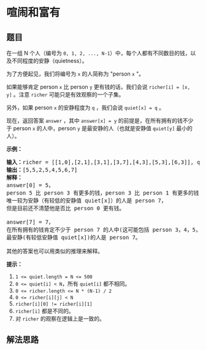 # 喧闹和富有

## 题目

<HTML><p>在一组 N 个人（编号为&nbsp;<code>0, 1, 2, ..., N-1</code>）中，每个人都有不同数目的钱，以及不同程度的安静（quietness）。</p>

<p>为了方便起见，我们将编号为&nbsp;<code>x</code>&nbsp;的人简称为 &quot;person&nbsp;<code>x</code>&nbsp;&quot;。</p>

<p>如果能够肯定 person&nbsp;<code>x</code>&nbsp;比 person&nbsp;<code>y</code>&nbsp;更有钱的话，我们会说&nbsp;<code>richer[i] = [x, y]</code>&nbsp;。注意&nbsp;<code>richer</code>&nbsp;可能只是有效观察的一个子集。</p>

<p>另外，如果 person&nbsp;<code>x</code>&nbsp;的安静程度为&nbsp;<code>q</code>&nbsp;，我们会说&nbsp;<code>quiet[x] = q</code>&nbsp;。</p>

<p>现在，返回答案&nbsp;<code>answer</code>&nbsp;，其中&nbsp;<code>answer[x] = y</code>&nbsp;的前提是，在所有拥有的钱不少于&nbsp;person&nbsp;<code>x</code>&nbsp;的人中，person&nbsp;<code>y</code>&nbsp;是最安静的人（也就是安静值&nbsp;<code>quiet[y]</code>&nbsp;最小的人）。</p>

<p><strong>示例：</strong></p>

<pre><strong>输入：</strong>richer = [[1,0],[2,1],[3,1],[3,7],[4,3],[5,3],[6,3]], quiet = [3,2,5,4,6,1,7,0]
<strong>输出：</strong>[5,5,2,5,4,5,6,7]
<strong>解释： </strong>
answer[0] = 5，
person 5 比 person 3 有更多的钱，person 3 比 person 1 有更多的钱，person 1 比 person 0 有更多的钱。
唯一较为安静（有较低的安静值 quiet[x]）的人是 person 7，
但是目前还不清楚他是否比 person 0 更有钱。

answer[7] = 7，
在所有拥有的钱肯定不少于 person 7 的人中(这可能包括 person 3，4，5，6 以及 7)，
最安静(有较低安静值 quiet[x])的人是 person 7。

其他的答案也可以用类似的推理来解释。
</pre>

<p><strong>提示：</strong></p>

<ol>
	<li><code>1 &lt;= quiet.length = N &lt;= 500</code></li>
	<li><code>0 &lt;= quiet[i] &lt; N</code>，所有&nbsp;<code>quiet[i]</code>&nbsp;都不相同。</li>
	<li><code>0 &lt;= richer.length &lt;= N * (N-1) / 2</code></li>
	<li><code>0 &lt;= richer[i][j] &lt; N</code></li>
	<li><code>richer[i][0] != richer[i][1]</code></li>
	<li><code>richer[i]</code>&nbsp;都是不同的。</li>
	<li>对&nbsp;<code>richer</code>&nbsp;的观察在逻辑上是一致的。</li>
</ol>
</HTML>

## 解法思路
